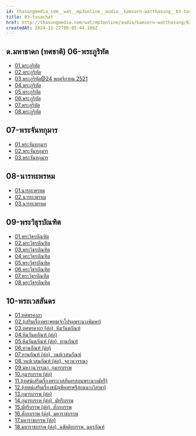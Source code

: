 ```yaml
---
id: thasungmedia_com__wat__mp3online__audio__kamsorn-watthasung__03-tosachat
title: 03-tosachat
href: http://thasungmedia.com/wat/mp3online/audio/kamsorn-watthasung/03-tosachat.html
createdAt: 2024-11-22T06:05:44.166Z
---
```


## ด.มหาชาดก (ทศชาติ) 06-พระภูริทัต

- [01.พระภูริทัต](http://www.tamma.info/%E0%B8%98%E0%B8%A3%E0%B8%A3%E0%B8%A1%E0%B8%B0%E0%B8%AB%E0%B8%A5%E0%B8%A7%E0%B8%87%E0%B8%9E%E0%B9%88%E0%B8%AD%E0%B8%A4%E0%B8%B2%E0%B8%A9%E0%B8%B5%E0%B8%A5%E0%B8%B4%E0%B8%87%E0%B8%94%E0%B8%B3/64kbps/%E0%B8%94.%E0%B8%A1%E0%B8%AB%E0%B8%B2%E0%B8%8A%E0%B8%B2%E0%B8%94%E0%B8%81%20(%E0%B8%97%E0%B8%A8%E0%B8%8A%E0%B8%B2%E0%B8%95%E0%B8%B4)/06-%E0%B8%9E%E0%B8%A3%E0%B8%B0%E0%B8%A0%E0%B8%B9%E0%B8%A3%E0%B8%B4%E0%B8%97%E0%B8%B1%E0%B8%95/01.%E0%B8%9E%E0%B8%A3%E0%B8%B0%E0%B8%A0%E0%B8%B9%E0%B8%A3%E0%B8%B4%E0%B8%97%E0%B8%B1%E0%B8%95.mp3)
- [02.พระภูริทัต](http://www.tamma.info/%E0%B8%98%E0%B8%A3%E0%B8%A3%E0%B8%A1%E0%B8%B0%E0%B8%AB%E0%B8%A5%E0%B8%A7%E0%B8%87%E0%B8%9E%E0%B9%88%E0%B8%AD%E0%B8%A4%E0%B8%B2%E0%B8%A9%E0%B8%B5%E0%B8%A5%E0%B8%B4%E0%B8%87%E0%B8%94%E0%B8%B3/64kbps/%E0%B8%94.%E0%B8%A1%E0%B8%AB%E0%B8%B2%E0%B8%8A%E0%B8%B2%E0%B8%94%E0%B8%81%20(%E0%B8%97%E0%B8%A8%E0%B8%8A%E0%B8%B2%E0%B8%95%E0%B8%B4)/06-%E0%B8%9E%E0%B8%A3%E0%B8%B0%E0%B8%A0%E0%B8%B9%E0%B8%A3%E0%B8%B4%E0%B8%97%E0%B8%B1%E0%B8%95/02.%E0%B8%9E%E0%B8%A3%E0%B8%B0%E0%B8%A0%E0%B8%B9%E0%B8%A3%E0%B8%B4%E0%B8%97%E0%B8%B1%E0%B8%95.mp3)
- [03.พระภูริทัต@24 พฤศจิกายน 2521](http://www.tamma.info/%E0%B8%98%E0%B8%A3%E0%B8%A3%E0%B8%A1%E0%B8%B0%E0%B8%AB%E0%B8%A5%E0%B8%A7%E0%B8%87%E0%B8%9E%E0%B9%88%E0%B8%AD%E0%B8%A4%E0%B8%B2%E0%B8%A9%E0%B8%B5%E0%B8%A5%E0%B8%B4%E0%B8%87%E0%B8%94%E0%B8%B3/64kbps/%E0%B8%94.%E0%B8%A1%E0%B8%AB%E0%B8%B2%E0%B8%8A%E0%B8%B2%E0%B8%94%E0%B8%81%20(%E0%B8%97%E0%B8%A8%E0%B8%8A%E0%B8%B2%E0%B8%95%E0%B8%B4)/06-%E0%B8%9E%E0%B8%A3%E0%B8%B0%E0%B8%A0%E0%B8%B9%E0%B8%A3%E0%B8%B4%E0%B8%97%E0%B8%B1%E0%B8%95/03.%E0%B8%9E%E0%B8%A3%E0%B8%B0%E0%B8%A0%E0%B8%B9%E0%B8%A3%E0%B8%B4%E0%B8%97%E0%B8%B1%E0%B8%95@24%20%E0%B8%9E%E0%B8%A4%E0%B8%A8%E0%B8%88%E0%B8%B4%E0%B8%81%E0%B8%B2%E0%B8%A2%E0%B8%99%202521.mp3)
- [04.พระภูริทัต](http://www.tamma.info/%E0%B8%98%E0%B8%A3%E0%B8%A3%E0%B8%A1%E0%B8%B0%E0%B8%AB%E0%B8%A5%E0%B8%A7%E0%B8%87%E0%B8%9E%E0%B9%88%E0%B8%AD%E0%B8%A4%E0%B8%B2%E0%B8%A9%E0%B8%B5%E0%B8%A5%E0%B8%B4%E0%B8%87%E0%B8%94%E0%B8%B3/64kbps/%E0%B8%94.%E0%B8%A1%E0%B8%AB%E0%B8%B2%E0%B8%8A%E0%B8%B2%E0%B8%94%E0%B8%81%20(%E0%B8%97%E0%B8%A8%E0%B8%8A%E0%B8%B2%E0%B8%95%E0%B8%B4)/06-%E0%B8%9E%E0%B8%A3%E0%B8%B0%E0%B8%A0%E0%B8%B9%E0%B8%A3%E0%B8%B4%E0%B8%97%E0%B8%B1%E0%B8%95/04.%E0%B8%9E%E0%B8%A3%E0%B8%B0%E0%B8%A0%E0%B8%B9%E0%B8%A3%E0%B8%B4%E0%B8%97%E0%B8%B1%E0%B8%95.mp3)
- [05.พระภูริทัต](http://www.tamma.info/%E0%B8%98%E0%B8%A3%E0%B8%A3%E0%B8%A1%E0%B8%B0%E0%B8%AB%E0%B8%A5%E0%B8%A7%E0%B8%87%E0%B8%9E%E0%B9%88%E0%B8%AD%E0%B8%A4%E0%B8%B2%E0%B8%A9%E0%B8%B5%E0%B8%A5%E0%B8%B4%E0%B8%87%E0%B8%94%E0%B8%B3/64kbps/%E0%B8%94.%E0%B8%A1%E0%B8%AB%E0%B8%B2%E0%B8%8A%E0%B8%B2%E0%B8%94%E0%B8%81%20(%E0%B8%97%E0%B8%A8%E0%B8%8A%E0%B8%B2%E0%B8%95%E0%B8%B4)/06-%E0%B8%9E%E0%B8%A3%E0%B8%B0%E0%B8%A0%E0%B8%B9%E0%B8%A3%E0%B8%B4%E0%B8%97%E0%B8%B1%E0%B8%95/05.%E0%B8%9E%E0%B8%A3%E0%B8%B0%E0%B8%A0%E0%B8%B9%E0%B8%A3%E0%B8%B4%E0%B8%97%E0%B8%B1%E0%B8%95.mp3)
- [06.พระภูริทัต](http://www.tamma.info/%E0%B8%98%E0%B8%A3%E0%B8%A3%E0%B8%A1%E0%B8%B0%E0%B8%AB%E0%B8%A5%E0%B8%A7%E0%B8%87%E0%B8%9E%E0%B9%88%E0%B8%AD%E0%B8%A4%E0%B8%B2%E0%B8%A9%E0%B8%B5%E0%B8%A5%E0%B8%B4%E0%B8%87%E0%B8%94%E0%B8%B3/64kbps/%E0%B8%94.%E0%B8%A1%E0%B8%AB%E0%B8%B2%E0%B8%8A%E0%B8%B2%E0%B8%94%E0%B8%81%20(%E0%B8%97%E0%B8%A8%E0%B8%8A%E0%B8%B2%E0%B8%95%E0%B8%B4)/06-%E0%B8%9E%E0%B8%A3%E0%B8%B0%E0%B8%A0%E0%B8%B9%E0%B8%A3%E0%B8%B4%E0%B8%97%E0%B8%B1%E0%B8%95/06.%E0%B8%9E%E0%B8%A3%E0%B8%B0%E0%B8%A0%E0%B8%B9%E0%B8%A3%E0%B8%B4%E0%B8%97%E0%B8%B1%E0%B8%95.mp3)
- [07.พระภูริทัต](http://www.tamma.info/%E0%B8%98%E0%B8%A3%E0%B8%A3%E0%B8%A1%E0%B8%B0%E0%B8%AB%E0%B8%A5%E0%B8%A7%E0%B8%87%E0%B8%9E%E0%B9%88%E0%B8%AD%E0%B8%A4%E0%B8%B2%E0%B8%A9%E0%B8%B5%E0%B8%A5%E0%B8%B4%E0%B8%87%E0%B8%94%E0%B8%B3/64kbps/%E0%B8%94.%E0%B8%A1%E0%B8%AB%E0%B8%B2%E0%B8%8A%E0%B8%B2%E0%B8%94%E0%B8%81%20(%E0%B8%97%E0%B8%A8%E0%B8%8A%E0%B8%B2%E0%B8%95%E0%B8%B4)/06-%E0%B8%9E%E0%B8%A3%E0%B8%B0%E0%B8%A0%E0%B8%B9%E0%B8%A3%E0%B8%B4%E0%B8%97%E0%B8%B1%E0%B8%95/07.%E0%B8%9E%E0%B8%A3%E0%B8%B0%E0%B8%A0%E0%B8%B9%E0%B8%A3%E0%B8%B4%E0%B8%97%E0%B8%B1%E0%B8%95.mp3)
- [08.พระภูริทัต](http://www.tamma.info/%E0%B8%98%E0%B8%A3%E0%B8%A3%E0%B8%A1%E0%B8%B0%E0%B8%AB%E0%B8%A5%E0%B8%A7%E0%B8%87%E0%B8%9E%E0%B9%88%E0%B8%AD%E0%B8%A4%E0%B8%B2%E0%B8%A9%E0%B8%B5%E0%B8%A5%E0%B8%B4%E0%B8%87%E0%B8%94%E0%B8%B3/64kbps/%E0%B8%94.%E0%B8%A1%E0%B8%AB%E0%B8%B2%E0%B8%8A%E0%B8%B2%E0%B8%94%E0%B8%81%20(%E0%B8%97%E0%B8%A8%E0%B8%8A%E0%B8%B2%E0%B8%95%E0%B8%B4)/06-%E0%B8%9E%E0%B8%A3%E0%B8%B0%E0%B8%A0%E0%B8%B9%E0%B8%A3%E0%B8%B4%E0%B8%97%E0%B8%B1%E0%B8%95/08.%E0%B8%9E%E0%B8%A3%E0%B8%B0%E0%B8%A0%E0%B8%B9%E0%B8%A3%E0%B8%B4%E0%B8%97%E0%B8%B1%E0%B8%95.mp3)

## 07-พระจันทกุมาร

- [01.พระจันทกุมาร](http://www.tamma.info/%E0%B8%98%E0%B8%A3%E0%B8%A3%E0%B8%A1%E0%B8%B0%E0%B8%AB%E0%B8%A5%E0%B8%A7%E0%B8%87%E0%B8%9E%E0%B9%88%E0%B8%AD%E0%B8%A4%E0%B8%B2%E0%B8%A9%E0%B8%B5%E0%B8%A5%E0%B8%B4%E0%B8%87%E0%B8%94%E0%B8%B3/64kbps/%E0%B8%94.%E0%B8%A1%E0%B8%AB%E0%B8%B2%E0%B8%8A%E0%B8%B2%E0%B8%94%E0%B8%81%20(%E0%B8%97%E0%B8%A8%E0%B8%8A%E0%B8%B2%E0%B8%95%E0%B8%B4)/07-%E0%B8%9E%E0%B8%A3%E0%B8%B0%E0%B8%88%E0%B8%B1%E0%B8%99%E0%B8%97%E0%B8%81%E0%B8%B8%E0%B8%A1%E0%B8%B2%E0%B8%A3/01.%E0%B8%9E%E0%B8%A3%E0%B8%B0%E0%B8%88%E0%B8%B1%E0%B8%99%E0%B8%97%E0%B8%81%E0%B8%B8%E0%B8%A1%E0%B8%B2%E0%B8%A3.mp3)
- [02.พระจันทกุมาร](http://www.tamma.info/%E0%B8%98%E0%B8%A3%E0%B8%A3%E0%B8%A1%E0%B8%B0%E0%B8%AB%E0%B8%A5%E0%B8%A7%E0%B8%87%E0%B8%9E%E0%B9%88%E0%B8%AD%E0%B8%A4%E0%B8%B2%E0%B8%A9%E0%B8%B5%E0%B8%A5%E0%B8%B4%E0%B8%87%E0%B8%94%E0%B8%B3/64kbps/%E0%B8%94.%E0%B8%A1%E0%B8%AB%E0%B8%B2%E0%B8%8A%E0%B8%B2%E0%B8%94%E0%B8%81%20(%E0%B8%97%E0%B8%A8%E0%B8%8A%E0%B8%B2%E0%B8%95%E0%B8%B4)/07-%E0%B8%9E%E0%B8%A3%E0%B8%B0%E0%B8%88%E0%B8%B1%E0%B8%99%E0%B8%97%E0%B8%81%E0%B8%B8%E0%B8%A1%E0%B8%B2%E0%B8%A3/02.%E0%B8%9E%E0%B8%A3%E0%B8%B0%E0%B8%88%E0%B8%B1%E0%B8%99%E0%B8%97%E0%B8%81%E0%B8%B8%E0%B8%A1%E0%B8%B2%E0%B8%A3.mp3)
- [03.พระจันทกุมาร](http://www.tamma.info/%E0%B8%98%E0%B8%A3%E0%B8%A3%E0%B8%A1%E0%B8%B0%E0%B8%AB%E0%B8%A5%E0%B8%A7%E0%B8%87%E0%B8%9E%E0%B9%88%E0%B8%AD%E0%B8%A4%E0%B8%B2%E0%B8%A9%E0%B8%B5%E0%B8%A5%E0%B8%B4%E0%B8%87%E0%B8%94%E0%B8%B3/64kbps/%E0%B8%94.%E0%B8%A1%E0%B8%AB%E0%B8%B2%E0%B8%8A%E0%B8%B2%E0%B8%94%E0%B8%81%20(%E0%B8%97%E0%B8%A8%E0%B8%8A%E0%B8%B2%E0%B8%95%E0%B8%B4)/07-%E0%B8%9E%E0%B8%A3%E0%B8%B0%E0%B8%88%E0%B8%B1%E0%B8%99%E0%B8%97%E0%B8%81%E0%B8%B8%E0%B8%A1%E0%B8%B2%E0%B8%A3/03.%E0%B8%9E%E0%B8%A3%E0%B8%B0%E0%B8%88%E0%B8%B1%E0%B8%99%E0%B8%97%E0%B8%81%E0%B8%B8%E0%B8%A1%E0%B8%B2%E0%B8%A3.mp3)

## 08-นารทะพรหม

- [01.นารทะพรหม](http://www.tamma.info/%E0%B8%98%E0%B8%A3%E0%B8%A3%E0%B8%A1%E0%B8%B0%E0%B8%AB%E0%B8%A5%E0%B8%A7%E0%B8%87%E0%B8%9E%E0%B9%88%E0%B8%AD%E0%B8%A4%E0%B8%B2%E0%B8%A9%E0%B8%B5%E0%B8%A5%E0%B8%B4%E0%B8%87%E0%B8%94%E0%B8%B3/64kbps/%E0%B8%94.%E0%B8%A1%E0%B8%AB%E0%B8%B2%E0%B8%8A%E0%B8%B2%E0%B8%94%E0%B8%81%20(%E0%B8%97%E0%B8%A8%E0%B8%8A%E0%B8%B2%E0%B8%95%E0%B8%B4)/08-%E0%B8%99%E0%B8%B2%E0%B8%A3%E0%B8%97%E0%B8%B0%E0%B8%9E%E0%B8%A3%E0%B8%AB%E0%B8%A1/01.%E0%B8%99%E0%B8%B2%E0%B8%A3%E0%B8%97%E0%B8%B0%E0%B8%9E%E0%B8%A3%E0%B8%AB%E0%B8%A1.mp3)
- [02.นารทะพรหม](http://www.tamma.info/%E0%B8%98%E0%B8%A3%E0%B8%A3%E0%B8%A1%E0%B8%B0%E0%B8%AB%E0%B8%A5%E0%B8%A7%E0%B8%87%E0%B8%9E%E0%B9%88%E0%B8%AD%E0%B8%A4%E0%B8%B2%E0%B8%A9%E0%B8%B5%E0%B8%A5%E0%B8%B4%E0%B8%87%E0%B8%94%E0%B8%B3/64kbps/%E0%B8%94.%E0%B8%A1%E0%B8%AB%E0%B8%B2%E0%B8%8A%E0%B8%B2%E0%B8%94%E0%B8%81%20(%E0%B8%97%E0%B8%A8%E0%B8%8A%E0%B8%B2%E0%B8%95%E0%B8%B4)/08-%E0%B8%99%E0%B8%B2%E0%B8%A3%E0%B8%97%E0%B8%B0%E0%B8%9E%E0%B8%A3%E0%B8%AB%E0%B8%A1/02.%E0%B8%99%E0%B8%B2%E0%B8%A3%E0%B8%97%E0%B8%B0%E0%B8%9E%E0%B8%A3%E0%B8%AB%E0%B8%A1.mp3)
- [03.นารทะพรหม](http://www.tamma.info/%E0%B8%98%E0%B8%A3%E0%B8%A3%E0%B8%A1%E0%B8%B0%E0%B8%AB%E0%B8%A5%E0%B8%A7%E0%B8%87%E0%B8%9E%E0%B9%88%E0%B8%AD%E0%B8%A4%E0%B8%B2%E0%B8%A9%E0%B8%B5%E0%B8%A5%E0%B8%B4%E0%B8%87%E0%B8%94%E0%B8%B3/64kbps/%E0%B8%94.%E0%B8%A1%E0%B8%AB%E0%B8%B2%E0%B8%8A%E0%B8%B2%E0%B8%94%E0%B8%81%20(%E0%B8%97%E0%B8%A8%E0%B8%8A%E0%B8%B2%E0%B8%95%E0%B8%B4)/08-%E0%B8%99%E0%B8%B2%E0%B8%A3%E0%B8%97%E0%B8%B0%E0%B8%9E%E0%B8%A3%E0%B8%AB%E0%B8%A1/03.%E0%B8%99%E0%B8%B2%E0%B8%A3%E0%B8%97%E0%B8%B0%E0%B8%9E%E0%B8%A3%E0%B8%AB%E0%B8%A1.mp3)

## 09-พระวิธุรบัณฑิต

- [01.พระวิธุรบัณฑิต](http://www.tamma.info/%E0%B8%98%E0%B8%A3%E0%B8%A3%E0%B8%A1%E0%B8%B0%E0%B8%AB%E0%B8%A5%E0%B8%A7%E0%B8%87%E0%B8%9E%E0%B9%88%E0%B8%AD%E0%B8%A4%E0%B8%B2%E0%B8%A9%E0%B8%B5%E0%B8%A5%E0%B8%B4%E0%B8%87%E0%B8%94%E0%B8%B3/64kbps/%E0%B8%94.%E0%B8%A1%E0%B8%AB%E0%B8%B2%E0%B8%8A%E0%B8%B2%E0%B8%94%E0%B8%81%20(%E0%B8%97%E0%B8%A8%E0%B8%8A%E0%B8%B2%E0%B8%95%E0%B8%B4)/09-%E0%B8%9E%E0%B8%A3%E0%B8%B0%E0%B8%A7%E0%B8%B4%E0%B8%98%E0%B8%B8%E0%B8%A3%E0%B8%9A%E0%B8%B1%E0%B8%93%E0%B8%91%E0%B8%B4%E0%B8%95/01.%E0%B8%9E%E0%B8%A3%E0%B8%B0%E0%B8%A7%E0%B8%B4%E0%B8%98%E0%B8%B8%E0%B8%A3%E0%B8%9A%E0%B8%B1%E0%B8%93%E0%B8%91%E0%B8%B4%E0%B8%95.mp3)
- [02.พระวิธุรบัณฑิต](http://www.tamma.info/%E0%B8%98%E0%B8%A3%E0%B8%A3%E0%B8%A1%E0%B8%B0%E0%B8%AB%E0%B8%A5%E0%B8%A7%E0%B8%87%E0%B8%9E%E0%B9%88%E0%B8%AD%E0%B8%A4%E0%B8%B2%E0%B8%A9%E0%B8%B5%E0%B8%A5%E0%B8%B4%E0%B8%87%E0%B8%94%E0%B8%B3/64kbps/%E0%B8%94.%E0%B8%A1%E0%B8%AB%E0%B8%B2%E0%B8%8A%E0%B8%B2%E0%B8%94%E0%B8%81%20(%E0%B8%97%E0%B8%A8%E0%B8%8A%E0%B8%B2%E0%B8%95%E0%B8%B4)/09-%E0%B8%9E%E0%B8%A3%E0%B8%B0%E0%B8%A7%E0%B8%B4%E0%B8%98%E0%B8%B8%E0%B8%A3%E0%B8%9A%E0%B8%B1%E0%B8%93%E0%B8%91%E0%B8%B4%E0%B8%95/02.%E0%B8%9E%E0%B8%A3%E0%B8%B0%E0%B8%A7%E0%B8%B4%E0%B8%98%E0%B8%B8%E0%B8%A3%E0%B8%9A%E0%B8%B1%E0%B8%93%E0%B8%91%E0%B8%B4%E0%B8%95.mp3)
- [03.พระวิธุรบัณฑิต](http://www.tamma.info/%E0%B8%98%E0%B8%A3%E0%B8%A3%E0%B8%A1%E0%B8%B0%E0%B8%AB%E0%B8%A5%E0%B8%A7%E0%B8%87%E0%B8%9E%E0%B9%88%E0%B8%AD%E0%B8%A4%E0%B8%B2%E0%B8%A9%E0%B8%B5%E0%B8%A5%E0%B8%B4%E0%B8%87%E0%B8%94%E0%B8%B3/64kbps/%E0%B8%94.%E0%B8%A1%E0%B8%AB%E0%B8%B2%E0%B8%8A%E0%B8%B2%E0%B8%94%E0%B8%81%20(%E0%B8%97%E0%B8%A8%E0%B8%8A%E0%B8%B2%E0%B8%95%E0%B8%B4)/09-%E0%B8%9E%E0%B8%A3%E0%B8%B0%E0%B8%A7%E0%B8%B4%E0%B8%98%E0%B8%B8%E0%B8%A3%E0%B8%9A%E0%B8%B1%E0%B8%93%E0%B8%91%E0%B8%B4%E0%B8%95/03.%E0%B8%9E%E0%B8%A3%E0%B8%B0%E0%B8%A7%E0%B8%B4%E0%B8%98%E0%B8%B8%E0%B8%A3%E0%B8%9A%E0%B8%B1%E0%B8%93%E0%B8%91%E0%B8%B4%E0%B8%95.mp3)
- [04.พระวิธุรบัณฑิต](http://www.tamma.info/%E0%B8%98%E0%B8%A3%E0%B8%A3%E0%B8%A1%E0%B8%B0%E0%B8%AB%E0%B8%A5%E0%B8%A7%E0%B8%87%E0%B8%9E%E0%B9%88%E0%B8%AD%E0%B8%A4%E0%B8%B2%E0%B8%A9%E0%B8%B5%E0%B8%A5%E0%B8%B4%E0%B8%87%E0%B8%94%E0%B8%B3/64kbps/%E0%B8%94.%E0%B8%A1%E0%B8%AB%E0%B8%B2%E0%B8%8A%E0%B8%B2%E0%B8%94%E0%B8%81%20(%E0%B8%97%E0%B8%A8%E0%B8%8A%E0%B8%B2%E0%B8%95%E0%B8%B4)/09-%E0%B8%9E%E0%B8%A3%E0%B8%B0%E0%B8%A7%E0%B8%B4%E0%B8%98%E0%B8%B8%E0%B8%A3%E0%B8%9A%E0%B8%B1%E0%B8%93%E0%B8%91%E0%B8%B4%E0%B8%95/04.%E0%B8%9E%E0%B8%A3%E0%B8%B0%E0%B8%A7%E0%B8%B4%E0%B8%98%E0%B8%B8%E0%B8%A3%E0%B8%9A%E0%B8%B1%E0%B8%93%E0%B8%91%E0%B8%B4%E0%B8%95.mp3)
- [05.พระวิธุรบัณฑิต](http://www.tamma.info/%E0%B8%98%E0%B8%A3%E0%B8%A3%E0%B8%A1%E0%B8%B0%E0%B8%AB%E0%B8%A5%E0%B8%A7%E0%B8%87%E0%B8%9E%E0%B9%88%E0%B8%AD%E0%B8%A4%E0%B8%B2%E0%B8%A9%E0%B8%B5%E0%B8%A5%E0%B8%B4%E0%B8%87%E0%B8%94%E0%B8%B3/64kbps/%E0%B8%94.%E0%B8%A1%E0%B8%AB%E0%B8%B2%E0%B8%8A%E0%B8%B2%E0%B8%94%E0%B8%81%20(%E0%B8%97%E0%B8%A8%E0%B8%8A%E0%B8%B2%E0%B8%95%E0%B8%B4)/09-%E0%B8%9E%E0%B8%A3%E0%B8%B0%E0%B8%A7%E0%B8%B4%E0%B8%98%E0%B8%B8%E0%B8%A3%E0%B8%9A%E0%B8%B1%E0%B8%93%E0%B8%91%E0%B8%B4%E0%B8%95/05.%E0%B8%9E%E0%B8%A3%E0%B8%B0%E0%B8%A7%E0%B8%B4%E0%B8%98%E0%B8%B8%E0%B8%A3%E0%B8%9A%E0%B8%B1%E0%B8%93%E0%B8%91%E0%B8%B4%E0%B8%95.mp3)
- [06.พระวิธุรบัณฑิต](http://www.tamma.info/%E0%B8%98%E0%B8%A3%E0%B8%A3%E0%B8%A1%E0%B8%B0%E0%B8%AB%E0%B8%A5%E0%B8%A7%E0%B8%87%E0%B8%9E%E0%B9%88%E0%B8%AD%E0%B8%A4%E0%B8%B2%E0%B8%A9%E0%B8%B5%E0%B8%A5%E0%B8%B4%E0%B8%87%E0%B8%94%E0%B8%B3/64kbps/%E0%B8%94.%E0%B8%A1%E0%B8%AB%E0%B8%B2%E0%B8%8A%E0%B8%B2%E0%B8%94%E0%B8%81%20(%E0%B8%97%E0%B8%A8%E0%B8%8A%E0%B8%B2%E0%B8%95%E0%B8%B4)/09-%E0%B8%9E%E0%B8%A3%E0%B8%B0%E0%B8%A7%E0%B8%B4%E0%B8%98%E0%B8%B8%E0%B8%A3%E0%B8%9A%E0%B8%B1%E0%B8%93%E0%B8%91%E0%B8%B4%E0%B8%95/06.%E0%B8%9E%E0%B8%A3%E0%B8%B0%E0%B8%A7%E0%B8%B4%E0%B8%98%E0%B8%B8%E0%B8%A3%E0%B8%9A%E0%B8%B1%E0%B8%93%E0%B8%91%E0%B8%B4%E0%B8%95.mp3)
- [07.พระวิธุรบัณฑิต](http://www.tamma.info/%E0%B8%98%E0%B8%A3%E0%B8%A3%E0%B8%A1%E0%B8%B0%E0%B8%AB%E0%B8%A5%E0%B8%A7%E0%B8%87%E0%B8%9E%E0%B9%88%E0%B8%AD%E0%B8%A4%E0%B8%B2%E0%B8%A9%E0%B8%B5%E0%B8%A5%E0%B8%B4%E0%B8%87%E0%B8%94%E0%B8%B3/64kbps/%E0%B8%94.%E0%B8%A1%E0%B8%AB%E0%B8%B2%E0%B8%8A%E0%B8%B2%E0%B8%94%E0%B8%81%20(%E0%B8%97%E0%B8%A8%E0%B8%8A%E0%B8%B2%E0%B8%95%E0%B8%B4)/09-%E0%B8%9E%E0%B8%A3%E0%B8%B0%E0%B8%A7%E0%B8%B4%E0%B8%98%E0%B8%B8%E0%B8%A3%E0%B8%9A%E0%B8%B1%E0%B8%93%E0%B8%91%E0%B8%B4%E0%B8%95/07.%E0%B8%9E%E0%B8%A3%E0%B8%B0%E0%B8%A7%E0%B8%B4%E0%B8%98%E0%B8%B8%E0%B8%A3%E0%B8%9A%E0%B8%B1%E0%B8%93%E0%B8%91%E0%B8%B4%E0%B8%95.mp3)
- [08.พระวิธุรบัณฑิต](http://www.tamma.info/%E0%B8%98%E0%B8%A3%E0%B8%A3%E0%B8%A1%E0%B8%B0%E0%B8%AB%E0%B8%A5%E0%B8%A7%E0%B8%87%E0%B8%9E%E0%B9%88%E0%B8%AD%E0%B8%A4%E0%B8%B2%E0%B8%A9%E0%B8%B5%E0%B8%A5%E0%B8%B4%E0%B8%87%E0%B8%94%E0%B8%B3/64kbps/%E0%B8%94.%E0%B8%A1%E0%B8%AB%E0%B8%B2%E0%B8%8A%E0%B8%B2%E0%B8%94%E0%B8%81%20(%E0%B8%97%E0%B8%A8%E0%B8%8A%E0%B8%B2%E0%B8%95%E0%B8%B4)/09-%E0%B8%9E%E0%B8%A3%E0%B8%B0%E0%B8%A7%E0%B8%B4%E0%B8%98%E0%B8%B8%E0%B8%A3%E0%B8%9A%E0%B8%B1%E0%B8%93%E0%B8%91%E0%B8%B4%E0%B8%95/08.%E0%B8%9E%E0%B8%A3%E0%B8%B0%E0%B8%A7%E0%B8%B4%E0%B8%98%E0%B8%B8%E0%B8%A3%E0%B8%9A%E0%B8%B1%E0%B8%93%E0%B8%91%E0%B8%B4%E0%B8%95.mp3)

## 10-พระเวสสันดร

- [01.ทศพรคาถา](http://www.tamma.info/%E0%B8%98%E0%B8%A3%E0%B8%A3%E0%B8%A1%E0%B8%B0%E0%B8%AB%E0%B8%A5%E0%B8%A7%E0%B8%87%E0%B8%9E%E0%B9%88%E0%B8%AD%E0%B8%A4%E0%B8%B2%E0%B8%A9%E0%B8%B5%E0%B8%A5%E0%B8%B4%E0%B8%87%E0%B8%94%E0%B8%B3/64kbps/%E0%B8%94.%E0%B8%A1%E0%B8%AB%E0%B8%B2%E0%B8%8A%E0%B8%B2%E0%B8%94%E0%B8%81%20(%E0%B8%97%E0%B8%A8%E0%B8%8A%E0%B8%B2%E0%B8%95%E0%B8%B4)/10-%E0%B8%9E%E0%B8%A3%E0%B8%B0%E0%B9%80%E0%B8%A7%E0%B8%AA%E0%B8%AA%E0%B8%B1%E0%B8%99%E0%B8%94%E0%B8%A3/01.%E0%B8%97%E0%B8%A8%E0%B8%9E%E0%B8%A3%E0%B8%84%E0%B8%B2%E0%B8%96%E0%B8%B2.mp3)
- [02.(เสริมเรื่องพระพุทธเจ้าโปรดพระนางพิมพา)](http://www.tamma.info/%E0%B8%98%E0%B8%A3%E0%B8%A3%E0%B8%A1%E0%B8%B0%E0%B8%AB%E0%B8%A5%E0%B8%A7%E0%B8%87%E0%B8%9E%E0%B9%88%E0%B8%AD%E0%B8%A4%E0%B8%B2%E0%B8%A9%E0%B8%B5%E0%B8%A5%E0%B8%B4%E0%B8%87%E0%B8%94%E0%B8%B3/64kbps/%E0%B8%94.%E0%B8%A1%E0%B8%AB%E0%B8%B2%E0%B8%8A%E0%B8%B2%E0%B8%94%E0%B8%81%20(%E0%B8%97%E0%B8%A8%E0%B8%8A%E0%B8%B2%E0%B8%95%E0%B8%B4)/10-%E0%B8%9E%E0%B8%A3%E0%B8%B0%E0%B9%80%E0%B8%A7%E0%B8%AA%E0%B8%AA%E0%B8%B1%E0%B8%99%E0%B8%94%E0%B8%A3/02.(%E0%B9%80%E0%B8%AA%E0%B8%A3%E0%B8%B4%E0%B8%A1%E0%B9%80%E0%B8%A3%E0%B8%B7%E0%B9%88%E0%B8%AD%E0%B8%87%E0%B8%9E%E0%B8%A3%E0%B8%B0%E0%B8%9E%E0%B8%B8%E0%B8%97%E0%B8%98%E0%B9%80%E0%B8%88%E0%B9%89%E0%B8%B2%E0%B9%82%E0%B8%9B%E0%B8%A3%E0%B8%94%E0%B8%9E%E0%B8%A3%E0%B8%B0%E0%B8%99%E0%B8%B2%E0%B8%87%E0%B8%9E%E0%B8%B4%E0%B8%A1%E0%B8%9E%E0%B8%B2).mp3)
- [03.ทศพรคาถา (ต่อ), หิมวันตกัณฑ์](http://www.tamma.info/%E0%B8%98%E0%B8%A3%E0%B8%A3%E0%B8%A1%E0%B8%B0%E0%B8%AB%E0%B8%A5%E0%B8%A7%E0%B8%87%E0%B8%9E%E0%B9%88%E0%B8%AD%E0%B8%A4%E0%B8%B2%E0%B8%A9%E0%B8%B5%E0%B8%A5%E0%B8%B4%E0%B8%87%E0%B8%94%E0%B8%B3/64kbps/%E0%B8%94.%E0%B8%A1%E0%B8%AB%E0%B8%B2%E0%B8%8A%E0%B8%B2%E0%B8%94%E0%B8%81%20(%E0%B8%97%E0%B8%A8%E0%B8%8A%E0%B8%B2%E0%B8%95%E0%B8%B4)/10-%E0%B8%9E%E0%B8%A3%E0%B8%B0%E0%B9%80%E0%B8%A7%E0%B8%AA%E0%B8%AA%E0%B8%B1%E0%B8%99%E0%B8%94%E0%B8%A3/03.%E0%B8%97%E0%B8%A8%E0%B8%9E%E0%B8%A3%E0%B8%84%E0%B8%B2%E0%B8%96%E0%B8%B2%20(%E0%B8%95%E0%B9%88%E0%B8%AD)%2C%20%E0%B8%AB%E0%B8%B4%E0%B8%A1%E0%B8%A7%E0%B8%B1%E0%B8%99%E0%B8%95%E0%B8%81%E0%B8%B1%E0%B8%93%E0%B8%91%E0%B9%8C.mp3)
- [04.หิมวันตกัณฑ์ (ต่อ)](http://www.tamma.info/%E0%B8%98%E0%B8%A3%E0%B8%A3%E0%B8%A1%E0%B8%B0%E0%B8%AB%E0%B8%A5%E0%B8%A7%E0%B8%87%E0%B8%9E%E0%B9%88%E0%B8%AD%E0%B8%A4%E0%B8%B2%E0%B8%A9%E0%B8%B5%E0%B8%A5%E0%B8%B4%E0%B8%87%E0%B8%94%E0%B8%B3/64kbps/%E0%B8%94.%E0%B8%A1%E0%B8%AB%E0%B8%B2%E0%B8%8A%E0%B8%B2%E0%B8%94%E0%B8%81%20(%E0%B8%97%E0%B8%A8%E0%B8%8A%E0%B8%B2%E0%B8%95%E0%B8%B4)/10-%E0%B8%9E%E0%B8%A3%E0%B8%B0%E0%B9%80%E0%B8%A7%E0%B8%AA%E0%B8%AA%E0%B8%B1%E0%B8%99%E0%B8%94%E0%B8%A3/04.%E0%B8%AB%E0%B8%B4%E0%B8%A1%E0%B8%A7%E0%B8%B1%E0%B8%99%E0%B8%95%E0%B8%81%E0%B8%B1%E0%B8%93%E0%B8%91%E0%B9%8C%20(%E0%B8%95%E0%B9%88%E0%B8%AD).mp3)
- [05.หิมวันตกัณฑ์ (ต่อ), ทานกัณฑ์](http://www.tamma.info/%E0%B8%98%E0%B8%A3%E0%B8%A3%E0%B8%A1%E0%B8%B0%E0%B8%AB%E0%B8%A5%E0%B8%A7%E0%B8%87%E0%B8%9E%E0%B9%88%E0%B8%AD%E0%B8%A4%E0%B8%B2%E0%B8%A9%E0%B8%B5%E0%B8%A5%E0%B8%B4%E0%B8%87%E0%B8%94%E0%B8%B3/64kbps/%E0%B8%94.%E0%B8%A1%E0%B8%AB%E0%B8%B2%E0%B8%8A%E0%B8%B2%E0%B8%94%E0%B8%81%20(%E0%B8%97%E0%B8%A8%E0%B8%8A%E0%B8%B2%E0%B8%95%E0%B8%B4)/10-%E0%B8%9E%E0%B8%A3%E0%B8%B0%E0%B9%80%E0%B8%A7%E0%B8%AA%E0%B8%AA%E0%B8%B1%E0%B8%99%E0%B8%94%E0%B8%A3/05.%E0%B8%AB%E0%B8%B4%E0%B8%A1%E0%B8%A7%E0%B8%B1%E0%B8%99%E0%B8%95%E0%B8%81%E0%B8%B1%E0%B8%93%E0%B8%91%E0%B9%8C%20(%E0%B8%95%E0%B9%88%E0%B8%AD)%2C%20%E0%B8%97%E0%B8%B2%E0%B8%99%E0%B8%81%E0%B8%B1%E0%B8%93%E0%B8%91%E0%B9%8C.mp3)
- [06.ทานกัณฑ์ (ต่อ)](http://www.tamma.info/%E0%B8%98%E0%B8%A3%E0%B8%A3%E0%B8%A1%E0%B8%B0%E0%B8%AB%E0%B8%A5%E0%B8%A7%E0%B8%87%E0%B8%9E%E0%B9%88%E0%B8%AD%E0%B8%A4%E0%B8%B2%E0%B8%A9%E0%B8%B5%E0%B8%A5%E0%B8%B4%E0%B8%87%E0%B8%94%E0%B8%B3/64kbps/%E0%B8%94.%E0%B8%A1%E0%B8%AB%E0%B8%B2%E0%B8%8A%E0%B8%B2%E0%B8%94%E0%B8%81%20(%E0%B8%97%E0%B8%A8%E0%B8%8A%E0%B8%B2%E0%B8%95%E0%B8%B4)/10-%E0%B8%9E%E0%B8%A3%E0%B8%B0%E0%B9%80%E0%B8%A7%E0%B8%AA%E0%B8%AA%E0%B8%B1%E0%B8%99%E0%B8%94%E0%B8%A3/06.%E0%B8%97%E0%B8%B2%E0%B8%99%E0%B8%81%E0%B8%B1%E0%B8%93%E0%B8%91%E0%B9%8C%20(%E0%B8%95%E0%B9%88%E0%B8%AD).mp3)
- [07.ทานกัณฑ์ (ต่อ), วนปเวสนกัณฑ์](http://www.tamma.info/%E0%B8%98%E0%B8%A3%E0%B8%A3%E0%B8%A1%E0%B8%B0%E0%B8%AB%E0%B8%A5%E0%B8%A7%E0%B8%87%E0%B8%9E%E0%B9%88%E0%B8%AD%E0%B8%A4%E0%B8%B2%E0%B8%A9%E0%B8%B5%E0%B8%A5%E0%B8%B4%E0%B8%87%E0%B8%94%E0%B8%B3/64kbps/%E0%B8%94.%E0%B8%A1%E0%B8%AB%E0%B8%B2%E0%B8%8A%E0%B8%B2%E0%B8%94%E0%B8%81%20(%E0%B8%97%E0%B8%A8%E0%B8%8A%E0%B8%B2%E0%B8%95%E0%B8%B4)/10-%E0%B8%9E%E0%B8%A3%E0%B8%B0%E0%B9%80%E0%B8%A7%E0%B8%AA%E0%B8%AA%E0%B8%B1%E0%B8%99%E0%B8%94%E0%B8%A3/07.%E0%B8%97%E0%B8%B2%E0%B8%99%E0%B8%81%E0%B8%B1%E0%B8%93%E0%B8%91%E0%B9%8C%20(%E0%B8%95%E0%B9%88%E0%B8%AD)%2C%20%E0%B8%A7%E0%B8%99%E0%B8%9B%E0%B9%80%E0%B8%A7%E0%B8%AA%E0%B8%99%E0%B8%81%E0%B8%B1%E0%B8%93%E0%B8%91%E0%B9%8C.mp3)
- [08.วนปเวสนกัณฑ์ (ต่อ), จุลวนวรรณา](http://www.tamma.info/%E0%B8%98%E0%B8%A3%E0%B8%A3%E0%B8%A1%E0%B8%B0%E0%B8%AB%E0%B8%A5%E0%B8%A7%E0%B8%87%E0%B8%9E%E0%B9%88%E0%B8%AD%E0%B8%A4%E0%B8%B2%E0%B8%A9%E0%B8%B5%E0%B8%A5%E0%B8%B4%E0%B8%87%E0%B8%94%E0%B8%B3/64kbps/%E0%B8%94.%E0%B8%A1%E0%B8%AB%E0%B8%B2%E0%B8%8A%E0%B8%B2%E0%B8%94%E0%B8%81%20(%E0%B8%97%E0%B8%A8%E0%B8%8A%E0%B8%B2%E0%B8%95%E0%B8%B4)/10-%E0%B8%9E%E0%B8%A3%E0%B8%B0%E0%B9%80%E0%B8%A7%E0%B8%AA%E0%B8%AA%E0%B8%B1%E0%B8%99%E0%B8%94%E0%B8%A3/08.%E0%B8%A7%E0%B8%99%E0%B8%9B%E0%B9%80%E0%B8%A7%E0%B8%AA%E0%B8%99%E0%B8%81%E0%B8%B1%E0%B8%93%E0%B8%91%E0%B9%8C%20(%E0%B8%95%E0%B9%88%E0%B8%AD)%2C%20%E0%B8%88%E0%B8%B8%E0%B8%A5%E0%B8%A7%E0%B8%99%E0%B8%A7%E0%B8%A3%E0%B8%A3%E0%B8%93%E0%B8%B2.mp3)
- [09.มหาวนวรรณา, กุมารบรรพ](http://www.tamma.info/%E0%B8%98%E0%B8%A3%E0%B8%A3%E0%B8%A1%E0%B8%B0%E0%B8%AB%E0%B8%A5%E0%B8%A7%E0%B8%87%E0%B8%9E%E0%B9%88%E0%B8%AD%E0%B8%A4%E0%B8%B2%E0%B8%A9%E0%B8%B5%E0%B8%A5%E0%B8%B4%E0%B8%87%E0%B8%94%E0%B8%B3/64kbps/%E0%B8%94.%E0%B8%A1%E0%B8%AB%E0%B8%B2%E0%B8%8A%E0%B8%B2%E0%B8%94%E0%B8%81%20(%E0%B8%97%E0%B8%A8%E0%B8%8A%E0%B8%B2%E0%B8%95%E0%B8%B4)/10-%E0%B8%9E%E0%B8%A3%E0%B8%B0%E0%B9%80%E0%B8%A7%E0%B8%AA%E0%B8%AA%E0%B8%B1%E0%B8%99%E0%B8%94%E0%B8%A3/09.%E0%B8%A1%E0%B8%AB%E0%B8%B2%E0%B8%A7%E0%B8%99%E0%B8%A7%E0%B8%A3%E0%B8%A3%E0%B8%93%E0%B8%B2%2C%20%E0%B8%81%E0%B8%B8%E0%B8%A1%E0%B8%B2%E0%B8%A3%E0%B8%9A%E0%B8%A3%E0%B8%A3%E0%B8%9E.mp3)
- [10.กุมารบรรพ (ต่อ)](http://www.tamma.info/%E0%B8%98%E0%B8%A3%E0%B8%A3%E0%B8%A1%E0%B8%B0%E0%B8%AB%E0%B8%A5%E0%B8%A7%E0%B8%87%E0%B8%9E%E0%B9%88%E0%B8%AD%E0%B8%A4%E0%B8%B2%E0%B8%A9%E0%B8%B5%E0%B8%A5%E0%B8%B4%E0%B8%87%E0%B8%94%E0%B8%B3/64kbps/%E0%B8%94.%E0%B8%A1%E0%B8%AB%E0%B8%B2%E0%B8%8A%E0%B8%B2%E0%B8%94%E0%B8%81%20(%E0%B8%97%E0%B8%A8%E0%B8%8A%E0%B8%B2%E0%B8%95%E0%B8%B4)/10-%E0%B8%9E%E0%B8%A3%E0%B8%B0%E0%B9%80%E0%B8%A7%E0%B8%AA%E0%B8%AA%E0%B8%B1%E0%B8%99%E0%B8%94%E0%B8%A3/10.%E0%B8%81%E0%B8%B8%E0%B8%A1%E0%B8%B2%E0%B8%A3%E0%B8%9A%E0%B8%A3%E0%B8%A3%E0%B8%9E%20(%E0%B8%95%E0%B9%88%E0%B8%AD).mp3)
- [11.(เทศน์เสริมเรื่องพระเวสสันดรสอนพระนางมัทรี)](http://www.tamma.info/%E0%B8%98%E0%B8%A3%E0%B8%A3%E0%B8%A1%E0%B8%B0%E0%B8%AB%E0%B8%A5%E0%B8%A7%E0%B8%87%E0%B8%9E%E0%B9%88%E0%B8%AD%E0%B8%A4%E0%B8%B2%E0%B8%A9%E0%B8%B5%E0%B8%A5%E0%B8%B4%E0%B8%87%E0%B8%94%E0%B8%B3/64kbps/%E0%B8%94.%E0%B8%A1%E0%B8%AB%E0%B8%B2%E0%B8%8A%E0%B8%B2%E0%B8%94%E0%B8%81%20(%E0%B8%97%E0%B8%A8%E0%B8%8A%E0%B8%B2%E0%B8%95%E0%B8%B4)/10-%E0%B8%9E%E0%B8%A3%E0%B8%B0%E0%B9%80%E0%B8%A7%E0%B8%AA%E0%B8%AA%E0%B8%B1%E0%B8%99%E0%B8%94%E0%B8%A3/11.(%E0%B9%80%E0%B8%97%E0%B8%A8%E0%B8%99%E0%B9%8C%E0%B9%80%E0%B8%AA%E0%B8%A3%E0%B8%B4%E0%B8%A1%E0%B9%80%E0%B8%A3%E0%B8%B7%E0%B9%88%E0%B8%AD%E0%B8%87%E0%B8%9E%E0%B8%A3%E0%B8%B0%E0%B9%80%E0%B8%A7%E0%B8%AA%E0%B8%AA%E0%B8%B1%E0%B8%99%E0%B8%94%E0%B8%A3%E0%B8%AA%E0%B8%AD%E0%B8%99%E0%B8%9E%E0%B8%A3%E0%B8%B0%E0%B8%99%E0%B8%B2%E0%B8%87%E0%B8%A1%E0%B8%B1%E0%B8%97%E0%B8%A3%E0%B8%B5).mp3)
- [12.(เทศน์เสริมเรื่องธนัญชัยเศรษฐีสอนนางวิสาขา)](http://www.tamma.info/%E0%B8%98%E0%B8%A3%E0%B8%A3%E0%B8%A1%E0%B8%B0%E0%B8%AB%E0%B8%A5%E0%B8%A7%E0%B8%87%E0%B8%9E%E0%B9%88%E0%B8%AD%E0%B8%A4%E0%B8%B2%E0%B8%A9%E0%B8%B5%E0%B8%A5%E0%B8%B4%E0%B8%87%E0%B8%94%E0%B8%B3/64kbps/%E0%B8%94.%E0%B8%A1%E0%B8%AB%E0%B8%B2%E0%B8%8A%E0%B8%B2%E0%B8%94%E0%B8%81%20(%E0%B8%97%E0%B8%A8%E0%B8%8A%E0%B8%B2%E0%B8%95%E0%B8%B4)/10-%E0%B8%9E%E0%B8%A3%E0%B8%B0%E0%B9%80%E0%B8%A7%E0%B8%AA%E0%B8%AA%E0%B8%B1%E0%B8%99%E0%B8%94%E0%B8%A3/12.(%E0%B9%80%E0%B8%97%E0%B8%A8%E0%B8%99%E0%B9%8C%E0%B9%80%E0%B8%AA%E0%B8%A3%E0%B8%B4%E0%B8%A1%E0%B9%80%E0%B8%A3%E0%B8%B7%E0%B9%88%E0%B8%AD%E0%B8%87%E0%B8%98%E0%B8%99%E0%B8%B1%E0%B8%8D%E0%B8%8A%E0%B8%B1%E0%B8%A2%E0%B9%80%E0%B8%A8%E0%B8%A3%E0%B8%A9%E0%B8%90%E0%B8%B5%E0%B8%AA%E0%B8%AD%E0%B8%99%E0%B8%99%E0%B8%B2%E0%B8%87%E0%B8%A7%E0%B8%B4%E0%B8%AA%E0%B8%B2%E0%B8%82%E0%B8%B2).mp3)
- [13.กุมารบรรพ (ต่อ)](http://www.tamma.info/%E0%B8%98%E0%B8%A3%E0%B8%A3%E0%B8%A1%E0%B8%B0%E0%B8%AB%E0%B8%A5%E0%B8%A7%E0%B8%87%E0%B8%9E%E0%B9%88%E0%B8%AD%E0%B8%A4%E0%B8%B2%E0%B8%A9%E0%B8%B5%E0%B8%A5%E0%B8%B4%E0%B8%87%E0%B8%94%E0%B8%B3/64kbps/%E0%B8%94.%E0%B8%A1%E0%B8%AB%E0%B8%B2%E0%B8%8A%E0%B8%B2%E0%B8%94%E0%B8%81%20(%E0%B8%97%E0%B8%A8%E0%B8%8A%E0%B8%B2%E0%B8%95%E0%B8%B4)/10-%E0%B8%9E%E0%B8%A3%E0%B8%B0%E0%B9%80%E0%B8%A7%E0%B8%AA%E0%B8%AA%E0%B8%B1%E0%B8%99%E0%B8%94%E0%B8%A3/13.%E0%B8%81%E0%B8%B8%E0%B8%A1%E0%B8%B2%E0%B8%A3%E0%B8%9A%E0%B8%A3%E0%B8%A3%E0%B8%9E%20(%E0%B8%95%E0%B9%88%E0%B8%AD).mp3)
- [14.กุมารบรรพ (ต่อ), มัทรีบรรพ](http://www.tamma.info/%E0%B8%98%E0%B8%A3%E0%B8%A3%E0%B8%A1%E0%B8%B0%E0%B8%AB%E0%B8%A5%E0%B8%A7%E0%B8%87%E0%B8%9E%E0%B9%88%E0%B8%AD%E0%B8%A4%E0%B8%B2%E0%B8%A9%E0%B8%B5%E0%B8%A5%E0%B8%B4%E0%B8%87%E0%B8%94%E0%B8%B3/64kbps/%E0%B8%94.%E0%B8%A1%E0%B8%AB%E0%B8%B2%E0%B8%8A%E0%B8%B2%E0%B8%94%E0%B8%81%20(%E0%B8%97%E0%B8%A8%E0%B8%8A%E0%B8%B2%E0%B8%95%E0%B8%B4)/10-%E0%B8%9E%E0%B8%A3%E0%B8%B0%E0%B9%80%E0%B8%A7%E0%B8%AA%E0%B8%AA%E0%B8%B1%E0%B8%99%E0%B8%94%E0%B8%A3/14.%E0%B8%81%E0%B8%B8%E0%B8%A1%E0%B8%B2%E0%B8%A3%E0%B8%9A%E0%B8%A3%E0%B8%A3%E0%B8%9E%20(%E0%B8%95%E0%B9%88%E0%B8%AD)%2C%20%E0%B8%A1%E0%B8%B1%E0%B8%97%E0%B8%A3%E0%B8%B5%E0%B8%9A%E0%B8%A3%E0%B8%A3%E0%B8%9E.mp3)
- [15.มัทรีบรรพ (ต่อ), สักกบรรพ](http://www.tamma.info/%E0%B8%98%E0%B8%A3%E0%B8%A3%E0%B8%A1%E0%B8%B0%E0%B8%AB%E0%B8%A5%E0%B8%A7%E0%B8%87%E0%B8%9E%E0%B9%88%E0%B8%AD%E0%B8%A4%E0%B8%B2%E0%B8%A9%E0%B8%B5%E0%B8%A5%E0%B8%B4%E0%B8%87%E0%B8%94%E0%B8%B3/64kbps/%E0%B8%94.%E0%B8%A1%E0%B8%AB%E0%B8%B2%E0%B8%8A%E0%B8%B2%E0%B8%94%E0%B8%81%20(%E0%B8%97%E0%B8%A8%E0%B8%8A%E0%B8%B2%E0%B8%95%E0%B8%B4)/10-%E0%B8%9E%E0%B8%A3%E0%B8%B0%E0%B9%80%E0%B8%A7%E0%B8%AA%E0%B8%AA%E0%B8%B1%E0%B8%99%E0%B8%94%E0%B8%A3/15.%E0%B8%A1%E0%B8%B1%E0%B8%97%E0%B8%A3%E0%B8%B5%E0%B8%9A%E0%B8%A3%E0%B8%A3%E0%B8%9E%20(%E0%B8%95%E0%B9%88%E0%B8%AD)%2C%20%E0%B8%AA%E0%B8%B1%E0%B8%81%E0%B8%81%E0%B8%9A%E0%B8%A3%E0%B8%A3%E0%B8%9E.mp3)
- [16.สักกบรรพ (ต่อ), มหาราชบรรพ](http://www.tamma.info/%E0%B8%98%E0%B8%A3%E0%B8%A3%E0%B8%A1%E0%B8%B0%E0%B8%AB%E0%B8%A5%E0%B8%A7%E0%B8%87%E0%B8%9E%E0%B9%88%E0%B8%AD%E0%B8%A4%E0%B8%B2%E0%B8%A9%E0%B8%B5%E0%B8%A5%E0%B8%B4%E0%B8%87%E0%B8%94%E0%B8%B3/64kbps/%E0%B8%94.%E0%B8%A1%E0%B8%AB%E0%B8%B2%E0%B8%8A%E0%B8%B2%E0%B8%94%E0%B8%81%20(%E0%B8%97%E0%B8%A8%E0%B8%8A%E0%B8%B2%E0%B8%95%E0%B8%B4)/10-%E0%B8%9E%E0%B8%A3%E0%B8%B0%E0%B9%80%E0%B8%A7%E0%B8%AA%E0%B8%AA%E0%B8%B1%E0%B8%99%E0%B8%94%E0%B8%A3/16.%E0%B8%AA%E0%B8%B1%E0%B8%81%E0%B8%81%E0%B8%9A%E0%B8%A3%E0%B8%A3%E0%B8%9E%20(%E0%B8%95%E0%B9%88%E0%B8%AD)%2C%20%E0%B8%A1%E0%B8%AB%E0%B8%B2%E0%B8%A3%E0%B8%B2%E0%B8%8A%E0%B8%9A%E0%B8%A3%E0%B8%A3%E0%B8%9E.mp3)
- [17.มหาราชบรรพ (ต่อ)](http://www.tamma.info/%E0%B8%98%E0%B8%A3%E0%B8%A3%E0%B8%A1%E0%B8%B0%E0%B8%AB%E0%B8%A5%E0%B8%A7%E0%B8%87%E0%B8%9E%E0%B9%88%E0%B8%AD%E0%B8%A4%E0%B8%B2%E0%B8%A9%E0%B8%B5%E0%B8%A5%E0%B8%B4%E0%B8%87%E0%B8%94%E0%B8%B3/64kbps/%E0%B8%94.%E0%B8%A1%E0%B8%AB%E0%B8%B2%E0%B8%8A%E0%B8%B2%E0%B8%94%E0%B8%81%20(%E0%B8%97%E0%B8%A8%E0%B8%8A%E0%B8%B2%E0%B8%95%E0%B8%B4)/10-%E0%B8%9E%E0%B8%A3%E0%B8%B0%E0%B9%80%E0%B8%A7%E0%B8%AA%E0%B8%AA%E0%B8%B1%E0%B8%99%E0%B8%94%E0%B8%A3/17.%E0%B8%A1%E0%B8%AB%E0%B8%B2%E0%B8%A3%E0%B8%B2%E0%B8%8A%E0%B8%9A%E0%B8%A3%E0%B8%A3%E0%B8%9E%20(%E0%B8%95%E0%B9%88%E0%B8%AD).mp3)
- [18.มหาราชบรรพ (ต่อ), ฉขัตติยบรรพ, นครกัณฑ์](http://www.tamma.info/%E0%B8%98%E0%B8%A3%E0%B8%A3%E0%B8%A1%E0%B8%B0%E0%B8%AB%E0%B8%A5%E0%B8%A7%E0%B8%87%E0%B8%9E%E0%B9%88%E0%B8%AD%E0%B8%A4%E0%B8%B2%E0%B8%A9%E0%B8%B5%E0%B8%A5%E0%B8%B4%E0%B8%87%E0%B8%94%E0%B8%B3/64kbps/%E0%B8%94.%E0%B8%A1%E0%B8%AB%E0%B8%B2%E0%B8%8A%E0%B8%B2%E0%B8%94%E0%B8%81%20(%E0%B8%97%E0%B8%A8%E0%B8%8A%E0%B8%B2%E0%B8%95%E0%B8%B4)/10-%E0%B8%9E%E0%B8%A3%E0%B8%B0%E0%B9%80%E0%B8%A7%E0%B8%AA%E0%B8%AA%E0%B8%B1%E0%B8%99%E0%B8%94%E0%B8%A3/18.%E0%B8%A1%E0%B8%AB%E0%B8%B2%E0%B8%A3%E0%B8%B2%E0%B8%8A%E0%B8%9A%E0%B8%A3%E0%B8%A3%E0%B8%9E%20(%E0%B8%95%E0%B9%88%E0%B8%AD)%2C%20%E0%B8%89%E0%B8%82%E0%B8%B1%E0%B8%95%E0%B8%95%E0%B8%B4%E0%B8%A2%E0%B8%9A%E0%B8%A3%E0%B8%A3%E0%B8%9E%2C%20%E0%B8%99%E0%B8%84%E0%B8%A3%E0%B8%81%E0%B8%B1%E0%B8%93%E0%B8%91%E0%B9%8C.mp3)
